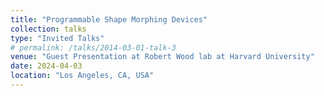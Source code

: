 ```yaml
---
title: "Programmable Shape Morphing Devices"
collection: talks
type: "Invited Talks"
# permalink: /talks/2014-03-01-talk-3
venue: "Guest Presentation at Robert Wood lab at Harvard University"
date: 2024-04-03
location: "Los Angeles, CA, USA"
---
```


<!-- This is a description of your conference proceedings talk, note the different field in type. You can put anything in this field. -->
